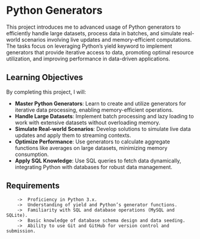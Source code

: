 # Python Generators
This project introduces me to advanced usage of Python generators to efficiently handle large datasets, process data in batches, and simulate real-world scenarios involving live updates and memory-efficient computations. The tasks focus on leveraging Python’s yield keyword to implement generators that provide iterative access to data, promoting optimal resource utilization, and improving performance in data-driven applications.

## Learning Objectives
By completing this project, I will:

* <b>Master Python Generators</b>: Learn to create and utilize generators for iterative data processing, enabling memory-efficient operations.
* <b>Handle Large Datasets</b>: Implement batch processing and lazy loading to work with extensive datasets without overloading memory.
* <b>Simulate Real-world Scenarios</b>: Develop solutions to simulate live data updates and apply them to streaming contexts.
* <b>Optimize Performance</b>: Use generators to calculate aggregate functions like averages on large datasets, minimizing memory consumption.
* <b>Apply SQL Knowledge</b>: Use SQL queries to fetch data dynamically, integrating Python with databases for robust data management.

## Requirements
```
	->	Proficiency in Python 3.x.
	->	Understanding of yield and Python’s generator functions.
	->	Familiarity with SQL and database operations (MySQL and SQLite).
	->	Basic knowledge of database schema design and data seeding.
	->	Ability to use Git and GitHub for version control and submission.
```
